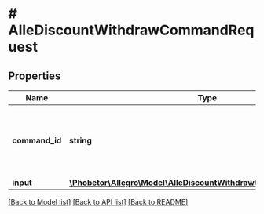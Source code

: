 # # AlleDiscountWithdrawCommandRequest

## Properties

Name | Type | Description | Notes
------------ | ------------- | ------------- | -------------
**command_id** | **string** | The Command UUID. If empty, system generates new one. | [optional]
**input** | [**\Phobetor\Allegro\Model\AlleDiscountWithdrawCommandRequestInput**](AlleDiscountWithdrawCommandRequestInput.md) |  | [optional]

[[Back to Model list]](../../README.md#models) [[Back to API list]](../../README.md#endpoints) [[Back to README]](../../README.md)
